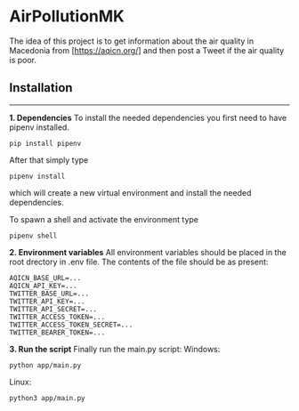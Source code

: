 # AirPollutionMK

The idea of this project is to get information about the air quality in Macedonia from [https://aqicn.org/] and then post a Tweet if the air quality is poor.

## Installation
***
**1. Dependencies** 
To install the needed dependencies you first need to have pipenv installed.

```shell
pip install pipenv
```

After that simply type

```shell
pipenv install
```

which will create a new virtual environment and install the needed dependencies.

To spawn a shell and activate the environment type
```shell
pipenv shell
```
**2. Environment variables**
All environment variables should be placed in the root drectory in .env file. The contents of the file should be as present:
```
AQICN_BASE_URL=...
AQICN_API_KEY=...
TWITTER_BASE_URL=...
TWITTER_API_KEY=...
TWITTER_API_SECRET=...
TWITTER_ACCESS_TOKEN=...
TWITTER_ACCESS_TOKEN_SECRET=...
TWITTER_BEARER_TOKEN=...
```

**3. Run the script**
Finally run the main.py script:
Windows:
```shell
python app/main.py
```
Linux:
```shell
python3 app/main.py
```